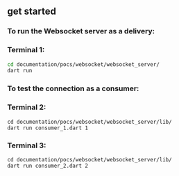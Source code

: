 ## get started

### To run the Websocket server as a delivery:

### Terminal 1:

```bash
cd documentation/pocs/websocket/websocket_server/
dart run
```

### To test the connection as a consumer:

### Terminal 2:

```
cd documentation/pocs/websocket/websocket_server/lib/
dart run consumer_1.dart 1
```

### Terminal 3:

```
cd documentation/pocs/websocket/websocket_server/lib/
dart run consumer_2.dart 2
```
